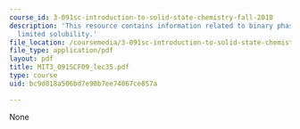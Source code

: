 ```yaml
---
course_id: 3-091sc-introduction-to-solid-state-chemistry-fall-2010
description: 'This resource contains information related to binary phase diagrams:
  limited solubility.'
file_location: /coursemedia/3-091sc-introduction-to-solid-state-chemistry-fall-2010/bc9d018a506bd7e90b7ee74067ce857a_MIT3_091SCF09_lec35.pdf
file_type: application/pdf
layout: pdf
title: MIT3_091SCF09_lec35.pdf
type: course
uid: bc9d018a506bd7e90b7ee74067ce857a

---
```

None